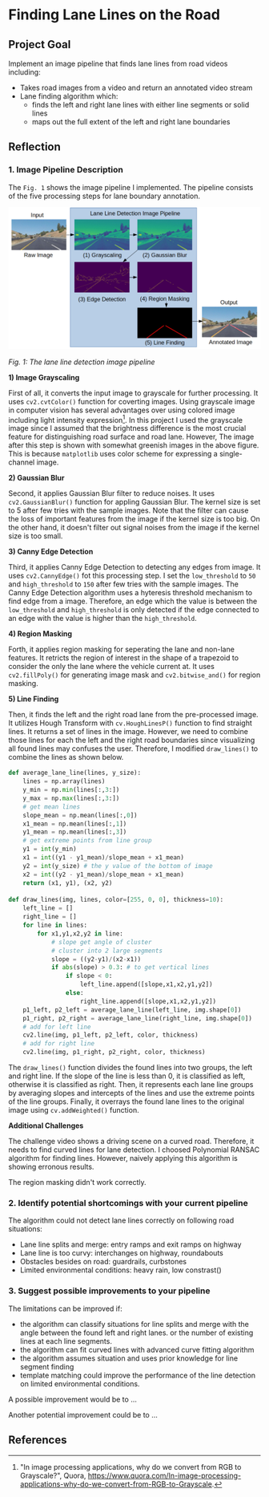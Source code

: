 # **Finding Lane Lines on the Road** 

Project Goal
---

Implement an image pipeline that finds lane lines from road videos including:
* Takes road images from a video and return an annotated video stream
* Lane finding algorithm which:
  * finds the left and right lane lines with either line segments or solid lines
  * maps out the full extent of the left and right lane boundaries


Reflection
---

### 1. Image Pipeline Description

The `Fig. 1` shows the image pipeline I implemented. The pipeline consists of the five processing steps for lane boundary annotation. 

![Lane Line Detection Image Pipeline][image1]

*Fig. 1: The lane line detection image pipeline*


**1) Image Grayscaling**

First of all, it converts the input image to grayscale for further processing. It uses `cv2.cvtColor()` function for coverting images. Using grayscale image in computer vision has several advantages over using colored image including light intensity expression[^1]. In this project I used the grayscale image since I assumed that the brightness difference is the most crucial feature for distinguishing road surface and road lane. However, The image after this step is shown with somewhat greenish images in the above figure. This is because `matplotlib` uses color scheme for expressing a single-channel image.

**2) Gaussian Blur**

Second, it applies Gaussian Blur filter to reduce noises. It uses `cv2.GaussianBlur()` function for appling Gaussian Blur. The kernel size is set to 5 after few tries with the sample images. Note that the filter can cause the loss of important features from the image if the kernel size is too big. On the other hand, it doesn't filter out signal noises from the image if the kernel size is too small.

**3) Canny Edge Detection**

Third, it applies Canny Edge Detection to detecting any edges from image. It uses `cv2.CannyEdge()`  fot this processing step. I set the `low_threshold` to `50` and `high_threshold` to `150` after few tries with the sample images. The Canny Edge Detection algorithm uses a hyteresis threshold mechanism to find edge from a image. Therefore, an edge which the value is between the `low_threshold` and `high_threshold` is only detected if the edge connected to an edge with the value is higher than the `high_threshold`.

**4) Region Masking**

Forth, it applies region masking for seperating the lane and non-lane features. It retricts the region of interest in the shape of a trapezoid to consider the only the lane where the vehicle current at. It uses `cv2.fillPoly()` for generating image mask and `cv2.bitwise_and()` for region masking.

**5) Line Finding**

Then, it finds the left and the right road lane from the pre-processed image. It utilizes Hough Transform with `cv.HoughLinesP()` function to find straight lines. It returns a set of lines in the image. However, we need to combine those lines for each the left and the right road boundaries since visualizing all found lines may confuses the user. Therefore, I modified `draw_lines()` to combine the lines as shown below.

```python
def average_lane_line(lines, y_size):
    lines = np.array(lines)
    y_min = np.min(lines[:,3:])
    y_max = np.max(lines[:,3:])
    # get mean lines
    slope_mean = np.mean(lines[:,0])
    x1_mean = np.mean(lines[:,1])
    y1_mean = np.mean(lines[:,3])
    # get extreme points from line group
    y1 = int(y_min)
    x1 = int((y1 - y1_mean)/slope_mean + x1_mean)
    y2 = int(y_size) # the y value of the bottom of image
    x2 = int((y2 - y1_mean)/slope_mean + x1_mean)
    return (x1, y1), (x2, y2)

def draw_lines(img, lines, color=[255, 0, 0], thickness=10):
    left_line = []
    right_line = []
    for line in lines:
        for x1,y1,x2,y2 in line:
            # slope get angle of cluster
            # cluster into 2 large segments
            slope = ((y2-y1)/(x2-x1))
            if abs(slope) > 0.3: # to get vertical lines
                if slope < 0:
                    left_line.append([slope,x1,x2,y1,y2])
                else:
                    right_line.append([slope,x1,x2,y1,y2]) 
    p1_left, p2_left = average_lane_line(left_line, img.shape[0])
    p1_right, p2_right = average_lane_line(right_line, img.shape[0])
    # add for left line
    cv2.line(img, p1_left, p2_left, color, thickness)
    # add for right line
    cv2.line(img, p1_right, p2_right, color, thickness)
```

The `draw_lines()` function divides the found lines into two groups, the left and right line. If the slope of the line is less than 0, it is classified as left, otherwise it is classified as right. Then, it represents each lane line groups by averaging slopes and intercepts of the lines and use the extreme points of the line groups. Finally, 
it overrays the found lane lines to the original image using `cv.addWeighted()` function.

**Additional Challenges**

The challenge video shows a driving scene on a curved road. Therefore, it needs to find curved lines for lane detection. I choosed Polynomial RANSAC algorithm for finding lines. However, naively applying this algorithm is showing erronous results.

The region masking didn't work correctly.

### 2. Identify potential shortcomings with your current pipeline

The algorithm could not detect lane lines correctly on following road situations:
* Lane line splits and merge: entry ramps and exit ramps on highway
* Lane line is too curvy: interchanges on highway, roundabouts
* Obstacles besides on road: guardrails, curbstones
* Limited environmental conditions: heavy rain, low constrast()


### 3. Suggest possible improvements to your pipeline

The limitations can be improved if:
* the algorithm can classify situations for line splits and merge with the angle between the found left and right lanes. or the number of existing lines at each line segments.
* the algorithm can fit curved lines with advanced curve fitting algorithm
* the algorithm assumes situation and uses prior knowledge for line segment finding 
* template matching could improve the performance of the line detection on limited environmental conditions. 

A possible improvement would be to ...


Another potential improvement could be to ...

References
---
[^1]: "In image processing applications, why do we convert from RGB to Grayscale?", Quora, https://www.quora.com/In-image-processing-applications-why-do-we-convert-from-RGB-to-Grayscale.

[image1]: ./resources/CarND-P1-Fig1.png "Image Pipeline"